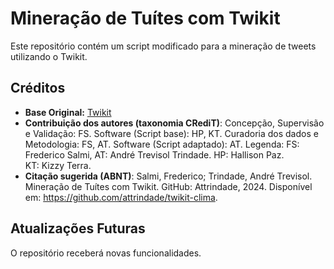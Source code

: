 # Mineração de Tuítes com Twikit

Este repositório contém um script modificado para a mineração de tweets utilizando o Twikit.

## Créditos

- **Base Original:** [Twikit](https://github.com/d60/twikit)
- **Contribuição dos autores (taxonomia CRediT)**: Concepção, Supervisão e Validação: FS. Software (Script base): HP, KT. Curadoria dos dados e Metodologia: FS, AT. Software (Script adaptado): AT. Legenda: FS: Frederico Salmi, AT: André Trevisol Trindade. HP: Hallison Paz. KT: Kizzy Terra.
- **Citação sugerida (ABNT)**: Salmi, Frederico; Trindade, André Trevisol. Mineração de Tuítes com Twikit. GitHub: Attrindade, 2024. Disponível em: https://github.com/attrindade/twikit-clima.

## Atualizações Futuras

O repositório receberá novas funcionalidades.
